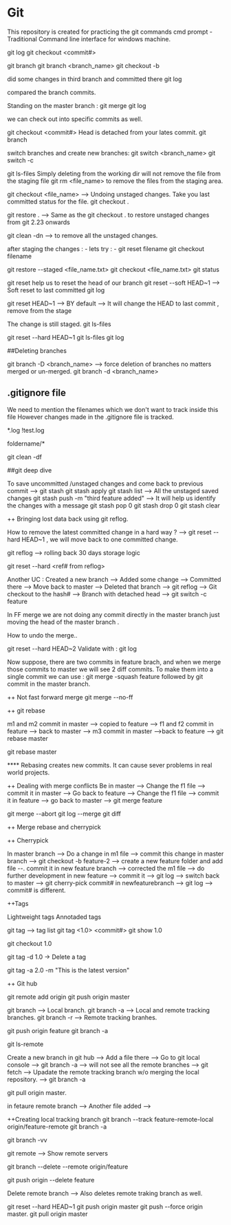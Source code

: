# Git
This repository is created for practicing the git commands
cmd  prompt - Traditional Command line interface for windows machine.



git log
git checkout <commit#>

git branch
git branch <branch_name>
git checkout -b <new branch>

did some changes in third branch and committed there
git log

compared the branch commits.

Standing on the master branch : git merge <third branch>
git log

we can check out into specific commits as well.

git checkout <commit#>
Head is detached from your lates commit.
git branch

switch branches and create new branches:
git switch <branch_name>
git switch -c <new branch>


git ls-files
Simply deleting from the working dir will not remove the file from the staging file
git rm <file_name> to remove the files from the staging area.

git checkout <file_name>  --> Undoing unstaged changes. Take you last committed status for the file.
git checkout .

git restore .  --> Same as the git checkout . to restore unstaged changes from git 2.23 onwards

git clean -dn --> to remove all the unstaged changes.

after staging the changes : - 
lets try : - 
git reset filename
git checkout filename


git restore --staged <file_name.txt>
git checkout <file_name.txt>
git status

git reset help us to reset the head of our branch
git reset --soft HEAD~1  --> Soft reset to last committed
git log

git reset HEAD~1 --> BY default --> It will change the HEAD to last commit , remove from the stage

The change is still staged.
git ls-files


git reset --hard HEAD~1
git ls-files
git log


##Deleting branches

git branch -D <branch_name> --> force deletion of branches no matters merged or un-merged.
git branch -d <branch_name>





## .gitignore file
We need to mention the filenames which we don't want to track inside this file
However changes made in the .gitignore file is tracked.

*.log
!test.log

foldername/*

git clean -df


##git deep dive

To save uncommitted /unstaged changes and come back to previous commit --> git stash
git stash apply
git stash list --> All the unstaged saved changes
git stash push -m "third feature added" --> It will help us identify the changes with a message
git stash pop 0
git stash drop 0
git stash clear

++ Bringing lost data back using git reflog.

How to remove the latest committed change in a hard way ? --> git reset --hard HEAD~1 , we will move back to one committed change.

git reflog --> rolling back 30 days storage logic 

git reset --hard <ref# from reflog>

Another UC : 
Created a new branch --> Added some change --> Committed there --> Move back to master --> Deleted that branch --> git reflog --> Git checkout to the hash# --> Branch with detached head --> git switch -c feature

In FF merge we are not doing any commit directly in the master branch just moving the head of the master branch .

How to undo the merge..

git reset --hard HEAD~2
Validate with  : git log


Now suppose, there are two commits in feature brach, and when we merge those commits to master we will see 2 diff commits.
To make them into a single commit we can use : git merge -squash feature followed by git commit in the master branch.


++ Not fast forward merge
git merge --no-ff <feature>


++ git rebase

m1 and m2 commit in master --> copied to feature --> f1 and f2 commit in feature --> back to master --> m3 commit in master -->back to feature --> git rebase master

git rebase master

**** Rebasing creates new commits. It can cause sever problems in real world projects.


++ Dealing with merge conflicts
Be in master --> Change the f1 file --> commit it in master --> Go back to feature --> Change the f1 file --> commit it in feature --> go back to master --> git merge feature

git merge --abort
git log --merge
git diff


++ Merge rebase and cherrypick


++ Cherrypick

In master branch --> Do a change in m1 file --> commit this change in master branch --> git checkout -b feature-2 --> create a new feature folder and add file --. commit it in new feature branch --> corrected the m1 file --> do further development in new feature --> commit it --> git log --> switch back to master --> git cherry-pick commit# in newfeaturebranch --> git log --> commit# is different.


++Tags

Lightweight tags
Annotaded tags

git tag --> tag list
git tag <1.0> <commit#>
git show 1.0

git checkout 1.0

git tag -d 1.0 -> Delete a tag

git tag -a 2.0 -m "This is the latest version"




++ Git hub 

git remote add origin <url>
git push origin master

git branch --> Local branch.
git branch -a --> Local and remote tracking branches.
git branch -r --> Remote tracking branhes.

git push origin feature
git branch -a

git ls-remote

Create a new branch in git hub --> Add a file there --> Go to git local console --> git branch -a --> will not see all the remote branches --> git fetch --> Upadate the remote tracking branch w/o merging the local repository. --> git branch -a 


git pull origin master.

in fetaure remote branch  --> Another file added -->  

++Creating local tracking branch
git branch --track feature-remote-local origin/feature-remote
git branch -a


git branch -vv


git remote --> Show remote servers

git branch --delete --remote origin/feature

git push origin --delete feature

Delete remote branch --> Also deletes remote traking branch as well.


git reset --hard HEAD~1
git push origin master
git push --force origin master.
git pull origin master
















